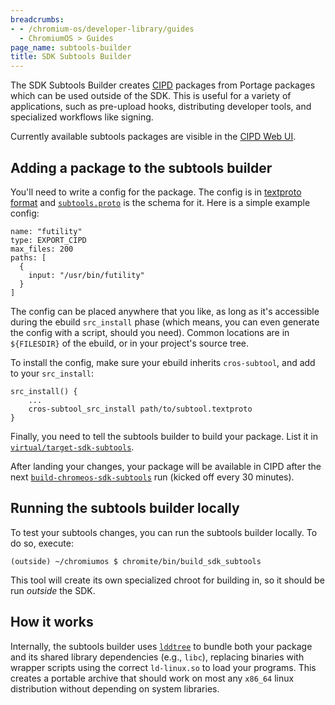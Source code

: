```yaml
---
breadcrumbs:
- - /chromium-os/developer-library/guides
  - ChromiumOS > Guides
page_name: subtools-builder
title: SDK Subtools Builder
---
```


The SDK Subtools Builder creates [CIPD] packages from Portage packages which can
be used outside of the SDK.  This is useful for a variety of applications, such
as pre-upload hooks, distributing developer tools, and specialized workflows
like signing.

Currently available subtools packages are visible in the [CIPD Web UI].

[CIPD]: https://chromium.googlesource.com/infra/luci/luci-go/+/HEAD/cipd/
[CIPD Web UI]: https://chrome-infra-packages.appspot.com/p/chromiumos/infra/tools

## Adding a package to the subtools builder

You'll need to write a config for the package.  The config is in
[textproto format] and [`subtools.proto`] is the schema for it.  Here is a
simple example config:

```protocol-buffer-text-format
name: "futility"
type: EXPORT_CIPD
max_files: 200
paths: [
  {
    input: "/usr/bin/futility"
  }
]
```

The config can be placed anywhere that you like, as long as it's accessible
during the ebuild `src_install` phase (which means, you can even generate the
config with a script, should you need).  Common locations are in `${FILESDIR}`
of the ebuild, or in your project's source tree.

To install the config, make sure your ebuild inherits `cros-subtool`, and add to
your `src_install`:

```gentoo-ebuild
src_install() {
	...
	cros-subtool_src_install path/to/subtool.textproto
}
```

Finally, you need to tell the subtools builder to build your package.  List it
in [`virtual/target-sdk-subtools`].

After landing your changes, your package will be available in CIPD after the
next [`build-chromeos-sdk-subtools`] run (kicked off every 30 minutes).

[textproto format]: https://protobuf.dev/reference/protobuf/textformat-spec/
[`subtools.proto`]: https://chromium.googlesource.com/chromiumos/config/+/HEAD/proto/chromiumos/build/api/subtools.proto
[`virtual/target-sdk-subtools`]: https://chromium.googlesource.com/chromiumos/overlays/chromiumos-overlay/+/HEAD/virtual/target-sdk-subtools/target-sdk-subtools-9999.ebuild
[`build-chromeos-sdk-subtools`]: https://luci-scheduler.appspot.com/jobs/chromeos/build-chromeos-sdk-subtools

## Running the subtools builder locally

To test your subtools changes, you can run the subtools builder locally.  To do
so, execute:

```shellsession
(outside) ~/chromiumos $ chromite/bin/build_sdk_subtools
```

This tool will create its own specialized chroot for building in, so it should
be run *outside* the SDK.

## How it works

Internally, the subtools builder uses [`lddtree`] to bundle both your package
and its shared library dependencies (e.g., `libc`), replacing binaries with
wrapper scripts using the correct `ld-linux.so` to load your programs.  This
creates a portable archive that should work on most any `x86_64` linux
distribution without depending on system libraries.

[`lddtree`]: https://github.com/gentoo/pax-utils/blob/HEAD/lddtree.py
